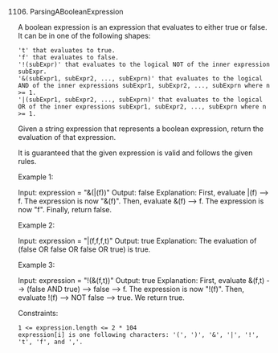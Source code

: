 1106. ParsingABooleanExpression

A boolean expression is an expression that evaluates to either true or false. It can be in one of the following shapes:

    't' that evaluates to true.
    'f' that evaluates to false.
    '!(subExpr)' that evaluates to the logical NOT of the inner expression subExpr.
    '&(subExpr1, subExpr2, ..., subExprn)' that evaluates to the logical AND of the inner expressions subExpr1, subExpr2, ..., subExprn where n >= 1.
    '|(subExpr1, subExpr2, ..., subExprn)' that evaluates to the logical OR of the inner expressions subExpr1, subExpr2, ..., subExprn where n >= 1.

Given a string expression that represents a boolean expression, return the evaluation of that expression.

It is guaranteed that the given expression is valid and follows the given rules.

Example 1:

Input: expression = "&(|(f))"
Output: false
Explanation: 
First, evaluate |(f) --> f. The expression is now "&(f)".
Then, evaluate &(f) --> f. The expression is now "f".
Finally, return false.

Example 2:

Input: expression = "|(f,f,f,t)"
Output: true
Explanation: The evaluation of (false OR false OR false OR true) is true.

Example 3:

Input: expression = "!(&(f,t))"
Output: true
Explanation: 
First, evaluate &(f,t) --> (false AND true) --> false --> f. The expression is now "!(f)".
Then, evaluate !(f) --> NOT false --> true. We return true.

Constraints:

    1 <= expression.length <= 2 * 104
    expression[i] is one following characters: '(', ')', '&', '|', '!', 't', 'f', and ','.
